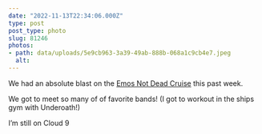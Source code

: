```yaml
---
date: "2022-11-13T22:34:06.000Z"
type: post 
post_type: photo
slug: 81246
photos: 
- path: data/uploads/5e9cb963-3a39-49ab-888b-068a1c9cb4e7.jpeg
  alt: 
---
```

We had an absolute blast on the [Emos Not Dead Cruise](http://emosnotdeadcruise.com) this past week. 

We got to meet so many of of favorite bands! (I got to workout in the ships gym with Underoath!)

I’m still on Cloud 9
